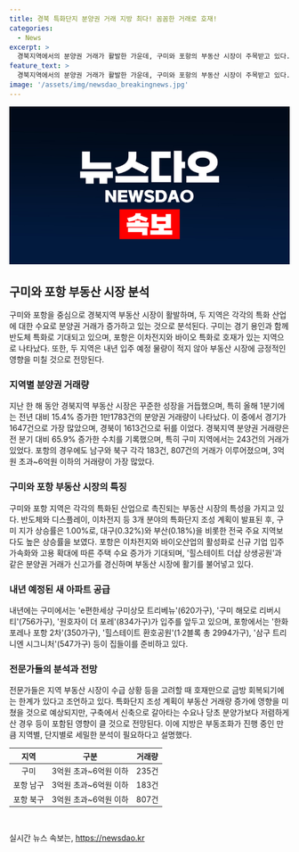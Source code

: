 ```yaml
---
title: 경북 특화단지 분양권 거래 지방 최다! 꼼꼼한 거래로 호재!
categories:
  - News
excerpt: >
  경북지역에서의 분양권 거래가 활발한 가운데, 구미와 포항의 부동산 시장이 주목받고 있다. 특히 구미는 반도체 특화와 함께 물량이 증가하며, 포항은 이차전지·바이오 특화로 호재를 보이고 있다. 이에 따라 지역별 거래량이 증가하고 있는데, 세부적인 수급 상황과 분양가에 대한 신중한 판단이 필요한 시장이라는 전문가들의 조언이 있다. 또한, 신규 아파트 공급과 신성장산업의 활성화로 수요자들의 관심도 높은 상황이다.
feature_text: >
  경북지역에서의 분양권 거래가 활발한 가운데, 구미와 포항의 부동산 시장이 주목받고 있다. 특히 구미는 반도체 특화와 함께 물량이 증가하며, 포항은 이차전지·바이오 특화로 호재를 보이고 있다. 이에 따라 지역별 거래량이 증가하고 있는데, 세부적인 수급 상황과 분양가에 대한 신중한 판단이 필요한 시장이라는 전문가들의 조언이 있다. 또한, 신규 아파트 공급과 신성장산업의 활성화로 수요자들의 관심도 높은 상황이다.
image: '/assets/img/newsdao_breakingnews.jpg'
---
```


<p><img src="/assets/img/newsdao_breakingnews.jpg" alt="pcversion 속보" /></p>

<h2 data-ke-size="size26">구미와 포항 부동산 시장 분석</h2>

<p data-ke-size="size16">구미와 포항을 중심으로 경북지역 부동산 시장이 활발하며, 두 지역은 각각의 특화 산업에 대한 수요로 분양권 거래가 증가하고 있는 것으로 분석된다. 구미는 경기 용인과 함께 반도체 특화로 기대되고 있으며, 포항은 이차전지와 바이오 특화로 호재가 있는 지역으로 나타났다. 또한, 두 지역은 내년 입주 예정 물량이 적지 않아 부동산 시장에 긍정적인 영향을 미칠 것으로 전망된다.</p>

<h3>지역별 분양권 거래량</h3>

<p data-ke-size="size16">지난 한 해 동안 경북지역 부동산 시장은 꾸준한 성장을 거듭했으며, 특히 올해 1분기에는 전년 대비 15.4% 증가한 1만1783건의 분양권 거래량이 나타났다. 이 중에서 경기가 1647건으로 가장 많았으며, 경북이 1613건으로 뒤를 이었다. 경북지역 분양권 거래량은 전 분기 대비 65.9% 증가한 수치를 기록했으며, 특히 구미 지역에서는 243건의 거래가 있었다. 포항의 경우에도 남구와 북구 각각 183건, 807건의 거래가 이루어졌으며, 3억원 초과~6억원 이하의 거래량이 가장 많았다.</p>

<h3>구미와 포항 부동산 시장의 특징</h3>

<p data-ke-size="size16">구미와 포항 지역은 각각의 특화된 산업으로 촉진되는 부동산 시장의 특성을 가지고 있다. 반도체와 디스플레이, 이차전지 등 3개 분야의 특화단지 조성 계획이 발표된 후, 구미 지가 상승률은 1.00%로, 대구(0.32%)와 부산(0.18%)을 비롯한 전국 주요 지역보다도 높은 상승률을 보였다. 포항은 이차전지와 바이오산업의 활성화로 신규 기업 입주 가속화와 고용 확대에 따른 주택 수요 증가가 기대되며, '힐스테이트 더샵 상생공원'과 같은 분양권 거래가 신고가를 경신하며 부동산 시장에 활기를 불어넣고 있다.</p>

<h3>내년 예정된 새 아파트 공급</h3>

<p data-ke-size="size16">내년에는 구미에서는 'e편한세상 구미상모 트리베뉴'(620가구), '구미 해모로 리버시티'(756가구), '원호자이 더 포레'(834가구)가 입주를 앞두고 있으며, 포항에서는 '한화포레나 포항 2차'(350가구), '힐스테이트 환호공원'(1·2블록 총 2994가구), '삼구 트리니엔 시그니처'(547가구) 등이 집들이를 준비하고 있다.</p>

<h3>전문가들의 분석과 전망</h3>

<p data-ke-size="size16">전문가들은 지역 부동산 시장이 수급 상황 등을 고려할 때 호재만으로 금방 회복되기에는 한계가 있다고 조언하고 있다. 특화단지 조성 계획이 부동산 거래량 증가에 영향을 미쳤을 것으로 예상되지만, 구축에서 신축으로 갈아타는 수요나 당초 분양가보다 저렴하게 산 경우 등이 포함된 영향이 클 것으로 전망된다. 이에 지방은 부동조화가 진행 중인 만큼 지역별, 단지별로 세밀한 분석이 필요하다고 설명했다.</p>

<table>
    <thead>
        <tr>
            <th style="text-align: center;">지역</th>
            <th style="text-align: center;">구분</th>
            <th style="text-align: center;">거래량</th>
        </tr>
    </thead>
    <tbody>
        <tr>
            <td style="text-align: center;">구미</td>
            <td style="text-align: center;">3억원 초과~6억원 이하</td>
            <td style="text-align: center;">235건</td>
        </tr>
        <tr>
            <td style="text-align: center;">포항 남구</td>
            <td style="text-align: center;">3억원 초과~6억원 이하</td>
            <td style="text-align: center;">183건</td>
        </tr>
        <tr>
            <td style="text-align: center;">포항 북구</td>
            <td style="text-align: center;">3억원 초과~6억원 이하</td>
            <td style="text-align: center;">807건</td>
        </tr>
    </tbody>
</table>

<p data-ke-size="size16">&nbsp;</p>
실시간 뉴스 속보는, <a href="https://newsdao.kr" rel="dofollow">https://newsdao.kr</a>


